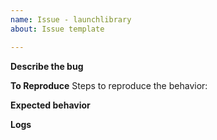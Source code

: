 ```yaml
---
name: Issue - launchlibrary
about: Issue template

---
```


**Describe the bug**


**To Reproduce**
Steps to reproduce the behavior:


**Expected behavior**


**Logs**
